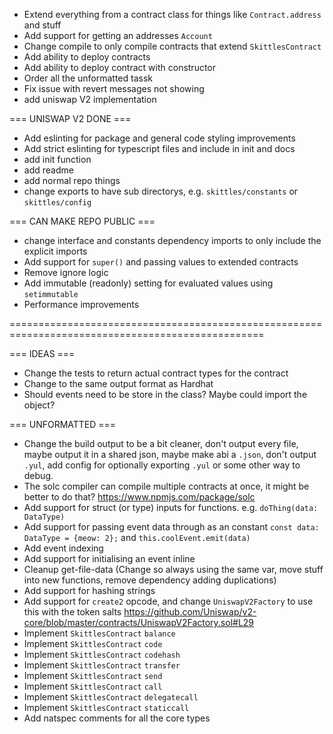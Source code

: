 - Extend everything from a contract class for things like `Contract.address` and stuff
- Add support for getting an addresses `Account`
- Change compile to only compile contracts that extend `SkittlesContract`
- Add ability to deploy contracts
- Add ability to deploy contract with constructor
- Order all the unformatted tassk
- Fix issue with revert messages not showing
- add uniswap V2 implementation

=== UNISWAP V2 DONE ===

- Add eslinting for package and general code styling improvements
- Add strict eslinting for typescript files and include in init and docs
- add init function
- add readme
- add normal repo things
- change exports to have sub directorys, e.g. `skittles/constants` or `skittles/config`

=== CAN MAKE REPO PUBLIC ===

- change interface and constants dependency imports to only include the explicit imports
- Add support for `super()` and passing values to extended contracts
- Remove ignore logic
- Add immutable (readonly) setting for evaluated values using `setimmutable`
- Performance improvements

==================================================================================================

=== IDEAS ===

- Change the tests to return actual contract types for the contract
- Change to the same output format as Hardhat
- Should events need to be store in the class? Maybe could import the object?

=== UNFORMATTED ===

- Change the build output to be a bit cleaner, don't output every file, maybe output it in a shared json, maybe make abi a `.json`, don't output `.yul`, add config for optionally exporting `.yul` or some other way to debug.
- The solc compiler can compile multiple contracts at once, it might be better to do that? https://www.npmjs.com/package/solc
- Add support for struct (or type) inputs for functions. e.g. `doThing(data: DataType)`
- Add support for passing event data through as an constant `const data: DataType = {meow: 2};` and `this.coolEvent.emit(data)`
- Add event indexing
- Add support for initialising an event inline
- Cleanup get-file-data (Change so always using the same var, move stuff into new functions, remove dependency adding duplications)
- Add support for hashing strings
- Add support for `create2` opcode, and change `UniswapV2Factory` to use this with the token salts https://github.com/Uniswap/v2-core/blob/master/contracts/UniswapV2Factory.sol#L29
- Implement `SkittlesContract` `balance`
- Implement `SkittlesContract` `code`
- Implement `SkittlesContract` `codehash`
- Implement `SkittlesContract` `transfer`
- Implement `SkittlesContract` `send`
- Implement `SkittlesContract` `call`
- Implement `SkittlesContract` `delegatecall`
- Implement `SkittlesContract` `staticcall`
- Add natspec comments for all the core types
